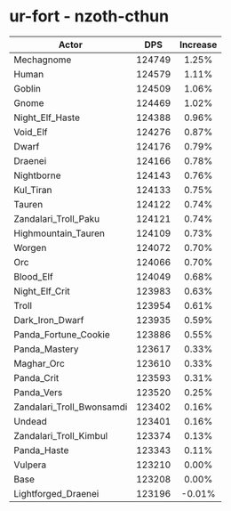 # ur-fort - nzoth-cthun
| Actor | DPS | Increase |
|---|:---:|:---:|
|Mechagnome|124749|1.25%|
|Human|124579|1.11%|
|Goblin|124509|1.06%|
|Gnome|124469|1.02%|
|Night_Elf_Haste|124388|0.96%|
|Void_Elf|124276|0.87%|
|Dwarf|124176|0.79%|
|Draenei|124166|0.78%|
|Nightborne|124143|0.76%|
|Kul_Tiran|124133|0.75%|
|Tauren|124122|0.74%|
|Zandalari_Troll_Paku|124121|0.74%|
|Highmountain_Tauren|124109|0.73%|
|Worgen|124072|0.70%|
|Orc|124066|0.70%|
|Blood_Elf|124049|0.68%|
|Night_Elf_Crit|123983|0.63%|
|Troll|123954|0.61%|
|Dark_Iron_Dwarf|123935|0.59%|
|Panda_Fortune_Cookie|123886|0.55%|
|Panda_Mastery|123617|0.33%|
|Maghar_Orc|123610|0.33%|
|Panda_Crit|123593|0.31%|
|Panda_Vers|123520|0.25%|
|Zandalari_Troll_Bwonsamdi|123402|0.16%|
|Undead|123401|0.16%|
|Zandalari_Troll_Kimbul|123374|0.13%|
|Panda_Haste|123343|0.11%|
|Vulpera|123210|0.00%|
|Base|123208|0.00%|
|Lightforged_Draenei|123196|-0.01%|
